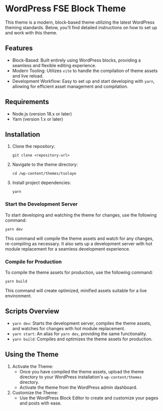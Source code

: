 # WordPress FSE Block Theme

This theme is a modern, block-based theme utilizing the latest WordPress theming standards. Below, you'll find detailed instructions on how to set up and work with this theme.

## Features

- Block-Based: Built entirely using WordPress blocks, providing a seamless and flexible editing experience.
- Modern Tooling: Utilizes `vite` to handle the compilation of theme assets and live reload.
- Development Workflow: Easy to set up and start developing with `yarn`, allowing for efficient asset management and compilation.

## Requirements

- Node.js (version 18.x or later)
- Yarn (version 1.x or later)

## Installation

1. Clone the repository:

   ```
   git clone <repository-url>
   ```

2. Navigate to the theme directory:

   ```
   cd /wp-content/themes/tsolaye
   ```

3. Install project dependencies:

   ```
   yarn
   ```

### Start the Development Server

To start developing and watching the theme for changes, use the following command:

```
yarn dev
```

This command will compile the theme assets and watch for any changes, re-compiling as necessary. It also sets up a development server with hot module replacement for a seamless development experience.

### Compile for Production

To compile the theme assets for production, use the following command:

```
yarn build
```

This command will create optimized, minified assets suitable for a live environment.

## Scripts Overview

- `yarn dev`: Starts the development server, compiles the theme assets, and watches for changes with hot module replacement.
- `yarn start`: An alias for `yarn dev`, providing the same functionality.
- `yarn build`: Compiles and optimizes the theme assets for production.

## Using the Theme

1. Activate the Theme:
   - Once you have compiled the theme assets, upload the theme directory to your WordPress installation's `wp-content/themes` directory.
   - Activate the theme from the WordPress admin dashboard.
2. Customize the Theme:
   - Use the WordPress Block Editor to create and customize your pages and posts with ease.
